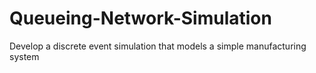 # Queueing-Network-Simulation
Develop a discrete event simulation that models a simple manufacturing system
